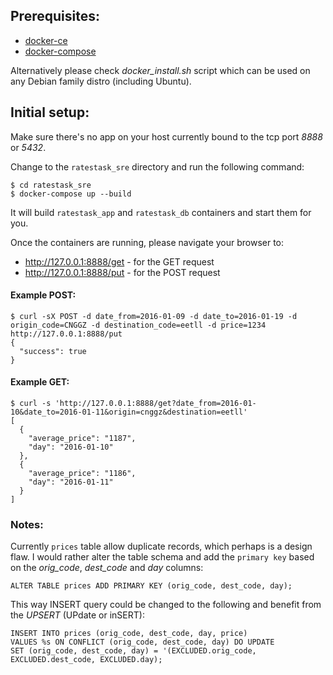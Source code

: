 ## Prerequisites:

* [docker-ce](https://docs.docker.com/engine/installation/)
* [docker-compose](https://docs.docker.com/compose/install/)

Alternatively please check *docker_install.sh* script which can be used on any Debian family distro (including Ubuntu).


## Initial setup:

Make sure there's no app on your host currently bound to the tcp port *8888* or *5432*.

Change to the `ratestask_sre` directory and run the following command:

```
$ cd ratestask_sre
$ docker-compose up --build
```

It will build `ratestask_app` and `ratestask_db` containers and start them for you. 

Once the containers are running, please navigate your browser to:

* http://127.0.0.1:8888/get - for the GET request
* http://127.0.0.1:8888/put - for the POST request


#### Example POST:

```
$ curl -sX POST -d date_from=2016-01-09 -d date_to=2016-01-19 -d origin_code=CNGGZ -d destination_code=eetll -d price=1234 http://127.0.0.1:8888/put
{
  "success": true
}
```

#### Example GET:
```
$ curl -s 'http://127.0.0.1:8888/get?date_from=2016-01-10&date_to=2016-01-11&origin=cnggz&destination=eetll'
[
  {
    "average_price": "1187",
    "day": "2016-01-10"
  },
  {
    "average_price": "1186",
    "day": "2016-01-11"
  }
]
```

### Notes:

Currently `prices` table allow duplicate records, which perhaps is a design flaw. I would rather alter
the table schema and add the `primary key` based on the *orig_code*, *dest_code* and *day* columns:

```
ALTER TABLE prices ADD PRIMARY KEY (orig_code, dest_code, day);
```

This way INSERT query could be changed to the following and benefit from the *UPSERT* (UPdate or inSERT):

```
INSERT INTO prices (orig_code, dest_code, day, price)
VALUES %s ON CONFLICT (orig_code, dest_code, day) DO UPDATE
SET (orig_code, dest_code, day) = '(EXCLUDED.orig_code, EXCLUDED.dest_code, EXCLUDED.day);
```
